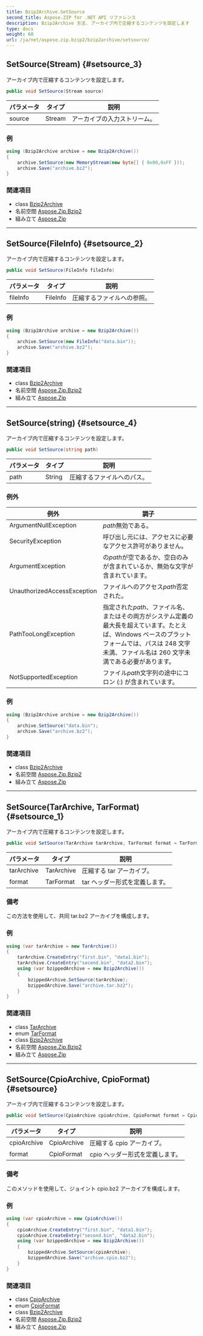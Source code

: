 ```yaml
---
title: Bzip2Archive.SetSource
second_title: Aspose.ZIP for .NET API リファレンス
description: Bzip2Archive 方法. アーカイブ内で圧縮するコンテンツを設定します
type: docs
weight: 60
url: /ja/net/aspose.zip.bzip2/bzip2archive/setsource/
---
```

## SetSource(Stream) {#setsource_3}

アーカイブ内で圧縮するコンテンツを設定します。

```csharp
public void SetSource(Stream source)
```

| パラメータ | タイプ | 説明 |
| --- | --- | --- |
| source | Stream | アーカイブの入力ストリーム。 |

### 例

```csharp
using (Bzip2Archive archive = new Bzip2Archive()) 
{
    archive.SetSource(new MemoryStream(new byte[] { 0x00,0xFF }));
    archive.Save("archive.bz2");
}
```

### 関連項目

* class [Bzip2Archive](../)
* 名前空間 [Aspose.Zip.Bzip2](../../bzip2archive/)
* 組み立て [Aspose.Zip](../../../)

---

## SetSource(FileInfo) {#setsource_2}

アーカイブ内で圧縮するコンテンツを設定します。

```csharp
public void SetSource(FileInfo fileInfo)
```

| パラメータ | タイプ | 説明 |
| --- | --- | --- |
| fileInfo | FileInfo | 圧縮するファイルへの参照。 |

### 例

```csharp
using (Bzip2Archive archive = new Bzip2Archive()) 
{
    archive.SetSource(new FileInfo("data.bin"));
    archive.Save("archive.bz2");
}
```

### 関連項目

* class [Bzip2Archive](../)
* 名前空間 [Aspose.Zip.Bzip2](../../bzip2archive/)
* 組み立て [Aspose.Zip](../../../)

---

## SetSource(string) {#setsource_4}

アーカイブ内で圧縮するコンテンツを設定します。

```csharp
public void SetSource(string path)
```

| パラメータ | タイプ | 説明 |
| --- | --- | --- |
| path | String | 圧縮するファイルへのパス。 |

### 例外

| 例外 | 調子 |
| --- | --- |
| ArgumentNullException | *path*無効である。 |
| SecurityException | 呼び出し元には、アクセスに必要なアクセス許可がありません。 |
| ArgumentException | の*path*が空であるか、空白のみが含まれているか、無効な文字が含まれています。 |
| UnauthorizedAccessException | ファイルへのアクセス*path*否定された。 |
| PathTooLongException | 指定された*path*、ファイル名、またはその両方がシステム定義の最大長を超えています。たとえば、Windows ベースのプラットフォームでは、パスは 248 文字未満、ファイル名は 260 文字未満である必要があります。 |
| NotSupportedException | ファイル*path*文字列の途中にコロン (:) が含まれています。 |

### 例

```csharp
using (Bzip2Archive archive = new Bzip2Archive()) 
{
    archive.SetSource("data.bin");
    archive.Save("archive.bz2");
}
```

### 関連項目

* class [Bzip2Archive](../)
* 名前空間 [Aspose.Zip.Bzip2](../../bzip2archive/)
* 組み立て [Aspose.Zip](../../../)

---

## SetSource(TarArchive, TarFormat) {#setsource_1}

アーカイブ内で圧縮するコンテンツを設定します。

```csharp
public void SetSource(TarArchive tarArchive, TarFormat format = TarFormat.UsTar)
```

| パラメータ | タイプ | 説明 |
| --- | --- | --- |
| tarArchive | TarArchive | 圧縮する tar アーカイブ。 |
| format | TarFormat | tar ヘッダー形式を定義します。 |

### 備考

この方法を使用して、共同 tar.bz2 アーカイブを構成します。

### 例

```csharp
using (var tarArchive = new TarArchive())
{
    tarArchive.CreateEntry("first.bin", "data1.bin");
    tarArchive.CreateEntry("second.bin", "data2.bin");
    using (var bzippedArchive = new Bzip2Archive())
    {
        bzippedArchive.SetSource(tarArchive);
        bzippedArchive.Save("archive.tar.bz2");
    }
}
```

### 関連項目

* class [TarArchive](../../../aspose.zip.tar/tararchive/)
* enum [TarFormat](../../../aspose.zip.tar/tarformat/)
* class [Bzip2Archive](../)
* 名前空間 [Aspose.Zip.Bzip2](../../bzip2archive/)
* 組み立て [Aspose.Zip](../../../)

---

## SetSource(CpioArchive, CpioFormat) {#setsource}

アーカイブ内で圧縮するコンテンツを設定します。

```csharp
public void SetSource(CpioArchive cpioArchive, CpioFormat format = CpioFormat.OldAscii)
```

| パラメータ | タイプ | 説明 |
| --- | --- | --- |
| cpioArchive | CpioArchive | 圧縮する cpio アーカイブ。 |
| format | CpioFormat | cpio ヘッダー形式を定義します。 |

### 備考

このメソッドを使用して、ジョイント cpio.bz2 アーカイブを構成します。

### 例

```csharp
using (var cpioArchive = new CpioArchive())
{
    cpioArchive.CreateEntry("first.bin", "data1.bin");
    cpioArchive.CreateEntry("second.bin", "data2.bin");
    using (var bzippedArchive = new Bzip2Archive())
    {
        bzippedArchive.SetSource(cpioArchive);
        bzippedArchive.Save("archive.cpio.bz2");
    }
}
```

### 関連項目

* class [CpioArchive](../../../aspose.zip.cpio/cpioarchive/)
* enum [CpioFormat](../../../aspose.zip.cpio/cpioformat/)
* class [Bzip2Archive](../)
* 名前空間 [Aspose.Zip.Bzip2](../../bzip2archive/)
* 組み立て [Aspose.Zip](../../../)


